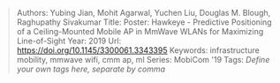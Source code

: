 > Authors: Yubing Jian, Mohit Agarwal, Yuchen Liu, Douglas M. Blough, Raghupathy Sivakumar
> Title: Poster: Hawkeye - Predictive Positioning of a Ceiling-Mounted Mobile AP in MmWave WLANs for Maximizing Line-of-Sight
> Year: 2019
> Url: https://doi.org/10.1145/3300061.3343395
> Keywords: infrastructure mobility, mmwave wifi, cmm ap, ml
> Series: MobiCom '19
> Tags: *Define your own tags here, separate by comma*